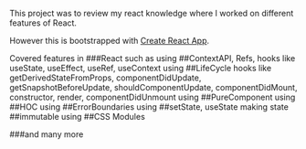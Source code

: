 This project was to review my react knowledge where I worked on different features of React.

However this is bootstrapped with [Create React App](https://github.com/facebookincubator/create-react-app).

Covered features in ###React such as 
using ##ContextAPI, Refs, hooks like useState, useEffect, useRef, useContext
using ##LifeCycle hooks like getDerivedStateFromProps, componentDidUpdate, getSnapshotBeforeUpdate, shouldComponentUpdate, componentDidMount, constructor, render, componentDidUnmount
using ##PureComponent
using ##HOC
using ##ErrorBoundaries
using ##setState, useState
making state ##immutable
using ##CSS Modules

###and many more
